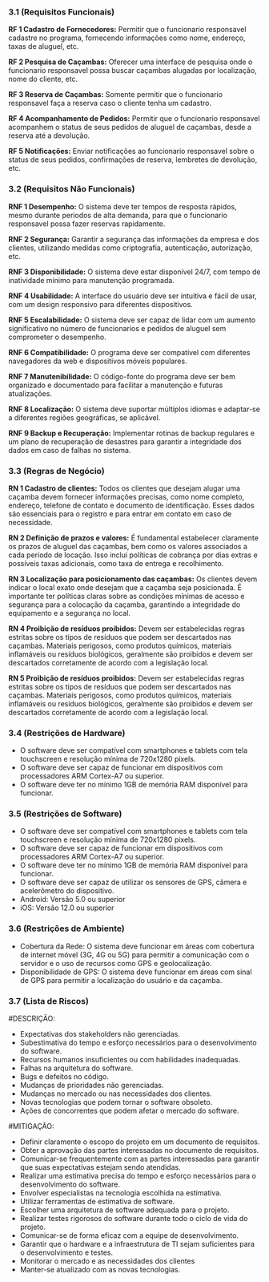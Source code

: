 ### 3.1 (Requisitos Funcionais)

**RF 1 Cadastro de Fornecedores:** Permitir que o funcionario responsavel cadastre no programa, fornecendo informações como nome, endereço, taxas de aluguel, etc.

**RF 2 Pesquisa de Caçambas:** Oferecer uma interface de pesquisa onde o funcionario responsavel possa buscar caçambas alugadas por localização, nome do cliente, etc.

**RF 3 Reserva de Caçambas:** Somente permitir que o funcionario responsavel faça a reserva caso o cliente tenha um cadastro.

**RF 4 Acompanhamento de Pedidos:** Permitir que o funcionario responsavel acompanhem o status de seus pedidos de aluguel de caçambas, desde a reserva até a devolução.

**RF 5 Notificações:** Enviar notificações ao funcionario responsavel sobre o status de seus pedidos, confirmações de reserva, lembretes de devolução, etc.

### 3.2 (Requisitos Não Funcionais)

**RNF 1 Desempenho:** O sistema deve ter tempos de resposta rápidos, mesmo durante períodos de alta demanda, para que o funcionario responsavel possa fazer reservas rapidamente.

**RNF 2 Segurança:** Garantir a segurança das informações da empresa e dos clientes, utilizando medidas como criptografia, autenticação, autorização, etc.

**RNF 3 Disponibilidade:** O sistema deve estar disponível 24/7, com tempo de inatividade mínimo para manutenção programada.

**RNF 4 Usabilidade:** A interface do usuário deve ser intuitiva e fácil de usar, com um design responsivo para diferentes dispositivos.

**RNF 5 Escalabilidade:** O sistema deve ser capaz de lidar com um aumento significativo no número de funcionarios e pedidos de aluguel sem comprometer o desempenho.

**RNF 6 Compatibilidade:** O programa deve ser compatível com diferentes navegadores da web e dispositivos móveis populares.

**RNF 7 Manutenibilidade:** O código-fonte do programa deve ser bem organizado e documentado para facilitar a manutenção e futuras atualizações.

**RNF 8 Localização:** O sistema deve suportar múltiplos idiomas e adaptar-se a diferentes regiões geográficas, se aplicável.

**RNF 9 Backup e Recuperação:** Implementar rotinas de backup regulares e um plano de recuperação de desastres para garantir a integridade dos dados em caso de falhas no sistema.

### 3.3 (Regras de Negócio)

**RN 1 Cadastro de clientes:** Todos os clientes que desejam alugar uma caçamba devem fornecer informações precisas, como nome completo, endereço, telefone de contato e documento de identificação. Esses dados são essenciais para o registro e para entrar em contato em caso de necessidade.

**RN 2 Definição de prazos e valores:** É fundamental estabelecer claramente os prazos de aluguel das caçambas, bem como os valores associados a cada período de locação. Isso inclui políticas de cobrança por dias extras e possíveis taxas adicionais, como taxa de entrega e recolhimento.

**RN 3 Localização para posicionamento das caçambas:** Os clientes devem indicar o local exato onde desejam que a caçamba seja posicionada. É importante ter políticas claras sobre as condições mínimas de acesso e segurança para a colocação da caçamba, garantindo a integridade do equipamento e a segurança no local.

**RN 4 Proibição de resíduos proibidos:** Devem ser estabelecidas regras estritas sobre os tipos de resíduos que podem ser descartados nas caçambas. Materiais perigosos, como produtos químicos, materiais inflamáveis ou resíduos biológicos, geralmente são proibidos e devem ser descartados corretamente de acordo com a legislação local.

**RN 5 Proibição de resíduos proibidos:** Devem ser estabelecidas regras estritas sobre os tipos de resíduos que podem ser descartados nas caçambas. Materiais perigosos, como produtos químicos, materiais inflamáveis ou resíduos biológicos, geralmente são proibidos e devem ser descartados corretamente de acordo com a legislação local.

### 3.4 (Restrições de Hardware)

+ O software deve ser compatível com smartphones e tablets com tela touchscreen e resolução mínima de 720x1280 pixels.
+ O software deve ser capaz de funcionar em dispositivos com processadores ARM Cortex-A7 ou superior.
+ O software deve ter no mínimo 1GB de memória RAM disponível para funcionar.

### 3.5 (Restrições de Software)

+ O software deve ser compatível com smartphones e tablets com tela touchscreen e resolução mínima de 720x1280 pixels.
+ O software deve ser capaz de funcionar em dispositivos com processadores ARM Cortex-A7 ou superior.
+ O software deve ter no mínimo 1GB de memória RAM disponível para funcionar.
+ O software deve ser capaz de utilizar os sensores de GPS, câmera e acelerômetro do dispositivo.
+ Android: Versão 5.0 ou superior
+ iOS: Versão 12.0 ou superior

### 3.6 (Restrições de Ambiente)
+ Cobertura da Rede: O sistema deve funcionar em áreas com cobertura de internet móvel (3G, 4G ou 5G) para permitir a comunicação com o servidor e o uso de recursos como GPS e geolocalização.
+ Disponibilidade de GPS: O sistema deve funcionar em áreas com sinal de GPS para permitir a localização do usuário e da caçamba.

### 3.7 (Lista de Riscos)
#DESCRIÇÃO:
            
+ Expectativas dos stakeholders não gerenciadas.
+ Subestimativa do tempo e esforço necessários para o desenvolvimento do software.
+ Recursos humanos insuficientes ou com habilidades inadequadas.
+ Falhas na arquitetura do software.
+ Bugs e defeitos no código.
+ Mudanças de prioridades não gerenciadas.
+ Mudanças no mercado ou nas necessidades dos clientes.
+ Novas tecnologias que podem tornar o software obsoleto.
+ Ações de concorrentes que podem afetar o mercado do software.

#MITIGAÇÃO:
+ Definir claramente o escopo do projeto em um documento de requisitos.
+ Obter a aprovação das partes interessadas no documento de requisitos.
+ Comunicar-se frequentemente com as partes interessadas para garantir que suas expectativas estejam sendo atendidas.
+ Realizar uma estimativa precisa do tempo e esforço necessários para o desenvolvimento do software.
+ Envolver especialistas na tecnologia escolhida na estimativa.
+ Utilizar ferramentas de estimativa de software.
+ Escolher uma arquitetura de software adequada para o projeto.
+ Realizar testes rigorosos do software durante todo o ciclo de vida do projeto.
+ Comunicar-se de forma eficaz com a equipe de desenvolvimento.
+ Garantir que o hardware e a infraestrutura de TI sejam suficientes para o desenvolvimento e testes.
+ Monitorar o mercado e as necessidades dos clientes
+ Manter-se atualizado com as novas tecnologias.





